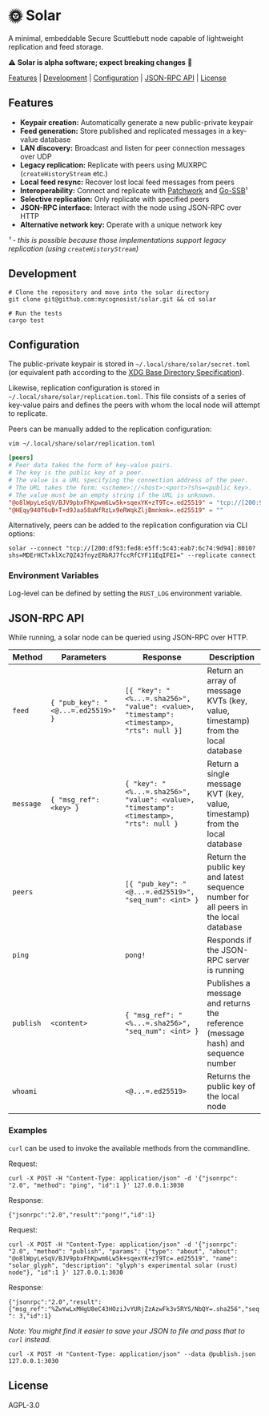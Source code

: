 # 🌞 Solar

A minimal, embeddable Secure Scuttlebutt node capable of lightweight replication and feed storage.

:warning: **Solar is alpha software; expect breaking changes** :construction:

[Features](#features) | [Development](#development) | [Configuration](#configuration) | [JSON-RPC API](#json-rpc) | [License](#license)

## Features

 - **Keypair creation:** Automatically generate a new public-private keypair
 - **Feed generation:** Store published and replicated messages in a key-value database
 - **LAN discovery:** Broadcast and listen for peer connection messages over UDP
 - **Legacy replication:** Replicate with peers using MUXRPC (`createHistoryStream` etc.)
 - **Local feed resync:** Recover lost local feed messages from peers
 - **Interoperability:** Connect and replicate with [Patchwork](https://github.com/ssbc/patchwork)
   and [Go-SSB](https://github.com/ssbc/go-ssb)¹
 - **Selective replication:** Only replicate with specified peers
 - **JSON-RPC interface:** Interact with the node using JSON-RPC over HTTP
 - **Alternative network key:** Operate with a unique network key

_¹ - this is possible because those implementations support legacy replication (using `createHistoryStream`)_

## Development

```
# Clone the repository and move into the solar directory
git clone git@github.com:mycognosist/solar.git && cd solar

# Run the tests
cargo test
```

## Configuration

The public-private keypair is stored in `~/.local/share/solar/secret.toml` (or equivalent path according to the [XDG Base Directory Specification](https://specifications.freedesktop.org/basedir-spec/latest/)). 

Likewise, replication configuration is stored in `~/.local/share/solar/replication.toml`. This file consists of a series of key-value pairs and defines the peers with whom the local node will attempt to replicate.

Peers can be manually added to the replication configuration:

`vim ~/.local/share/solar/replication.toml`

```toml
[peers]
# Peer data takes the form of key-value pairs.
# The key is the public key of a peer.
# The value is a URL specifying the connection address of the peer.
# The URL takes the form: <scheme>://<host>:<port>?shs=<public key>.
# The value must be an empty string if the URL is unknown.
"@o8lWpyLeSqV/BJV9pbxFhKpwm6Lw5k+sqexYK+zT9Tc=.ed25519" = "tcp://[200:9730:17c:7f5b:c7c6:c999:7b2a:c958]:8008"
"@HEqy940T6uB+T+d9Jaa58aNfRzLx9eRWqkZljBmnkmk=.ed25519" = ""
```

Alternatively, peers can be added to the replication configuration via CLI options:

`solar --connect "tcp://[200:df93:fed8:e5ff:5c43:eab7:6c74:9d94]:8010?shs=MDErHCTxklXc7QZ43fnyzERbRJ7fccRfCYF11EqIFEI=" --replicate connect`

### Environment Variables

Log-level can be defined by setting the `RUST_LOG` environment variable.

## JSON-RPC API

While running, a solar node can be queried using JSON-RPC over HTTP.

| Method | Parameters | Response | Description |
| --- | --- | --- | --- |
| `feed` | `{ "pub_key": "<@...=.ed25519>" }` | `[{ "key": "<%...=.sha256>", "value": <value>, "timestamp": <timestamp>, "rts": null }]` | Return an array of message KVTs (key, value, timestamp) from the local database |
| `message` | `{ "msg_ref": <key> }` | `{ "key": "<%...=.sha256>", "value": <value>, "timestamp": <timestamp>, "rts": null }` | Return a single message KVT (key, value, timestamp) from the local database |
| `peers` | | `[{ "pub_key": "<@...=.ed25519>", "seq_num": <int> }` | Return the public key and latest sequence number for all peers in the local database |
| `ping` | | `pong!` | Responds if the JSON-RPC server is running |
| `publish` | `<content>` | `{ "msg_ref": "<%...=.sha256>", "seq_num": <int> }` | Publishes a message and returns the reference (message hash) and sequence number |
| `whoami` | | `<@...=.ed25519>` | Returns the public key of the local node |

### Examples

`curl` can be used to invoke the available methods from the commandline.

Request:

`curl -X POST -H "Content-Type: application/json" -d '{"jsonrpc": "2.0", "method": "ping", "id":1 }' 127.0.0.1:3030`

Response:

`{"jsonrpc":"2.0","result":"pong!","id":1}`

Request:

`curl -X POST -H "Content-Type: application/json" -d '{"jsonrpc": "2.0", "method": "publish", "params": {"type": "about", "about": "@o8lWpyLeSqV/BJV9pbxFhKpwm6Lw5k+sqexYK+zT9Tc=.ed25519", "name": "solar_glyph", "description": "glyph's experimental solar (rust) node"}, "id":1 }' 127.0.0.1:3030`

Response:

`{"jsonrpc":"2.0","result":{"msg_ref":"%ZwYwLxMHgU8eC43HOziJvYURjZzAzwFk3v5RYS/NbQY=.sha256","seq": 3,"id":1}`

_Note: You might find it easier to save your JSON to file and pass that to `curl` instead._

```
curl -X POST -H "Content-Type: application/json" --data @publish.json 127.0.0.1:3030
```

## License

AGPL-3.0
